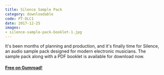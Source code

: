 ```yaml
---
title: Silence Sample Pack
category: downloadable
code: PT-DLC1
date: 2017-12-25
images:
- silence-sample-pack-booklet-1.jpg
---
```


It's been months of planning and production, and it's finally time for Silence, an audio sample pack designed for modern electronic musicians. The sample pack along with a PDF booklet is available for download now.

#### [Free on Gumroad!](https://gumroad.com/l/pt-si/ptfree)